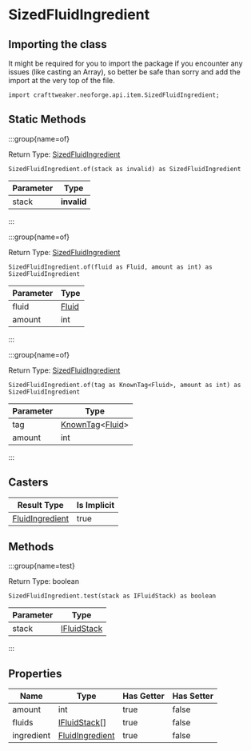 # SizedFluidIngredient

## Importing the class

It might be required for you to import the package if you encounter any issues (like casting an Array), so better be safe than sorry and add the import at the very top of the file.
```zenscript
import crafttweaker.neoforge.api.item.SizedFluidIngredient;
```


## Static Methods

:::group{name=of}

Return Type: [SizedFluidIngredient](/neoforge/api/ingredient/SizedFluidIngredient)

```zenscript
SizedFluidIngredient.of(stack as invalid) as SizedFluidIngredient
```

| Parameter |    Type     |
|-----------|-------------|
| stack     | **invalid** |


:::

:::group{name=of}

Return Type: [SizedFluidIngredient](/neoforge/api/ingredient/SizedFluidIngredient)

```zenscript
SizedFluidIngredient.of(fluid as Fluid, amount as int) as SizedFluidIngredient
```

| Parameter |               Type                |
|-----------|-----------------------------------|
| fluid     | [Fluid](/vanilla/api/fluid/Fluid) |
| amount    | int                               |


:::

:::group{name=of}

Return Type: [SizedFluidIngredient](/neoforge/api/ingredient/SizedFluidIngredient)

```zenscript
SizedFluidIngredient.of(tag as KnownTag<Fluid>, amount as int) as SizedFluidIngredient
```

| Parameter |                                        Type                                         |
|-----------|-------------------------------------------------------------------------------------|
| tag       | [KnownTag](/vanilla/api/tag/type/KnownTag)&lt;[Fluid](/vanilla/api/fluid/Fluid)&gt; |
| amount    | int                                                                                 |


:::

## Casters

|                      Result Type                      | Is Implicit |
|-------------------------------------------------------|-------------|
| [FluidIngredient](/vanilla/api/fluid/FluidIngredient) | true        |

## Methods

:::group{name=test}

Return Type: boolean

```zenscript
SizedFluidIngredient.test(stack as IFluidStack) as boolean
```

| Parameter |                     Type                      |
|-----------|-----------------------------------------------|
| stack     | [IFluidStack](/vanilla/api/fluid/IFluidStack) |


:::


## Properties

|    Name    |                            Type                             | Has Getter | Has Setter |
|------------|-------------------------------------------------------------|------------|------------|
| amount     | int                                                         | true       | false      |
| fluids     | [IFluidStack](/vanilla/api/fluid/IFluidStack)[]             | true       | false      |
| ingredient | [FluidIngredient](/neoforge/api/ingredient/FluidIngredient) | true       | false      |

